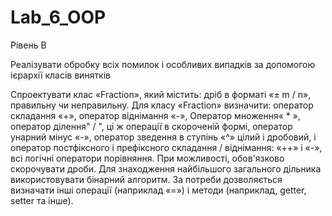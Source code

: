 # Lab_6_OOP
Рівень В

Реалізувати обробку всіх помилок і особливих випадків за допомогою ієрархії класів винятків

Спроектувати клас «Fraction», який містить: дріб в форматі «± m / n», правильну чи неправильну. Для класу «Fraction» визначити: оператор складання «+», оператор віднімання «-», Оператор множення« * », оператор ділення" / ", ці ж операції в скороченій формі, оператор унарний мінус «-», оператор зведення в ступінь «^» цілий і дробовий, і оператор постфіксного і префіксного складання / віднімання: «++» і «-», всі логічні оператори порівняння. При можливості, обов'язково скорочувати дроби. Для знаходження найбільшого загального дільника використовувати бінарний алгоритм. За потреби дозволяється визначати інші операції (наприклад «=») і методи (наприклад, getter, setter та інше). 
